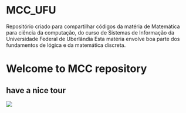 # MCC_UFU
Repositório criado para compartilhar códigos da matéria de Matemática para ciência da computação, do curso de Sistemas de Informação da Universidade Federal de Uberlândia
Esta matéria envolve boa parte dos fundamentos de lógica e da matemática discreta.
<!DOCTYPE html>
<html>
<head>
<meta charset="UTF-8">
  <h1>Welcome to MCC repository</h1>
  <h2>have a nice tour</h2>
  <img src="https://media.giphy.com/media/BmmfETghGOPrW/giphy.gif" />

</head>
<body>
</body>
</html>

